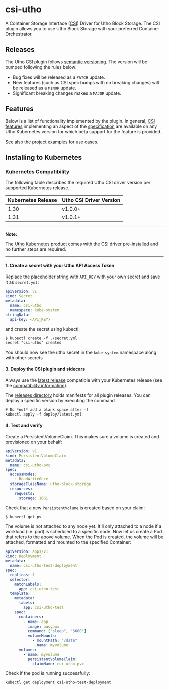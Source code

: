 # csi-utho

A Container Storage Interface ([CSI](https://github.com/container-storage-interface/spec)) Driver for Utho Block Storage. The CSI plugin allows you to use Utho Block Storage with your preferred Container Orchestrator.


## Releases

The Utho CSI plugin follows [semantic versioning](https://semver.org/).
The version will be bumped following the rules below:

* Bug fixes will be released as a `PATCH` update.
* New features (such as CSI spec bumps with no breaking changes) will be released as a `MINOR` update.
* Significant breaking changes makes a `MAJOR` update.

## Features

Below is a list of functionality implemented by the plugin. In general, [CSI features](https://kubernetes-csi.github.io/docs/features.html) implementing an aspect of the [specification](https://github.com/container-storage-interface/spec/blob/master/spec.md) are available on any Utho Kubernetes version for which beta support for the feature is provided.

See also the [project examples](/examples) for use cases.

## Installing to Kubernetes

### Kubernetes Compatibility

The following table describes the required Utho CSI driver version per supported Kubernetes release.

| Kubernetes Release | Utho CSI Driver Version |
|--------------------|---------------------------------|
| 1.30               | v1.0.0+                         |
| 1.31               | v1.0.1+                         |

---
**Note:**

The [Utho Kubernetes](https://utho.com/kubernetes) product comes with the CSI driver pre-installed and no further steps are required.

---

#### 1. Create a secret with your Utho API Access Token

Replace the placeholder string with `API_KEY` with your own secret and
save it as `secret.yml`:

```yaml
apiVersion: v1
kind: Secret
metadata:
  name: csi-utho
  namespace: kube-system
stringData:
  api-key: <API_KEY>
```

and create the secret using kubectl:

```shell
$ kubectl create -f ./secret.yml
secret "csi-utho" created
```

You should now see the utho secret in the `kube-system` namespace along with other secrets


#### 3. Deploy the CSI plugin and sidecars

Always use the [latest release](https://github.com/utho/csi-utho/releases) compatible with your Kubernetes release (see the [compatibility information](#kubernetes-compatibility)).

The [releases directory](deploy/kubernetes/releases) holds manifests for all plugin releases. You can deploy a specific version by executing the command

```shell
# Do *not* add a blank space after -f
kubectl apply -f deploy/latest.yml
```

#### 4. Test and verify

Create a PersistentVolumeClaim. This makes sure a volume is created and provisioned on your behalf:

```yaml
apiVersion: v1
kind: PersistentVolumeClaim
metadata:
  name: csi-utho-pvc
spec:
  accessModes:
    - ReadWriteOnce
  storageClassName: utho-block-storage
  resources:
    requests:
      storage: 10Gi
```

Check that a new `PersistentVolume` is created based on your claim:

```shell
$ kubectl get pv
```

The volume is not attached to any node yet. It'll only attached to a node if a
workload (i.e: pod) is scheduled to a specific node. Now let us create a Pod
that refers to the above volume. When the Pod is created, the volume will be
attached, formatted and mounted to the specified Container:

```yaml
apiVersion: apps/v1
kind: Deployment
metadata:
  name: csi-utho-test-deployment
spec:
  replicas: 1
  selector:
    matchLabels:
      app: csi-utho-test
  template:
    metadata:
      labels:
        app: csi-utho-test
    spec:
      containers:
        - name: app
          image: busybox
          command: ["sleep", "3600"]
          volumeMounts:
            - mountPath: "/data"
              name: myvolume
      volumes:
        - name: myvolume
          persistentVolumeClaim:
            claimName: csi-utho-pvc
```

Check if the pod is running successfully:

```shell
kubectl get deployment csi-utho-test-deployment
```